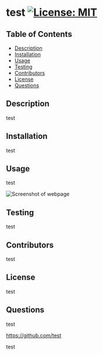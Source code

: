 
# test [![License: MIT](https://img.shields.io/badge/License-MIT-yellow.svg)](https://opensource.org/licenses/MIT)

## Table of Contents

- [Description](#Description)
- [Installation](#Installation)
- [Usage](#Usage)
- [Testing](#Testing)
- [Contributors](#Contributors)
- [License](#License)
- [Questions](#Questions)

<a id="Description"></a>
## Description
    
test
    
<a id="Installation"></a>
## Installation
    
test

<a id="Usage"></a>
## Usage
    
test    

![Screenshot of webpage](./Develop/assets/images/screenshot.png)
 
<a id="Testing"></a>
## Testing

test

<a id="Contributors"></a>
## Contributors
    
test

<a id="License"></a>
## License
    
test

<a id="Questions"></a>
## Questions

test

https://github.com/test

test
    